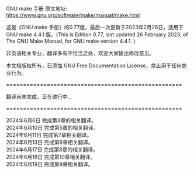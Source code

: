 GNU make 手册 原文地址: https://www.gnu.org/software/make/manual/make.html

这是《GNU make 手册》的0.77版，最后一次更新于2023年2月26日，适用于GNU make 4.4.1 版。(This is Edition 0.77, last updated 26 February 2023, of The GNU Make Manual, for GNU make version 4.4.1. )

非英语相关专业，翻译多有不恰当之处，欢迎大家提出修改意见。

本文档版权所有，已添加 GNU Free Documentation License，禁止用于任何商业行为。


====================================================

翻译尚未完成，正在进行中...

====================================================

2024年6月6日 完成第4章的相关翻译。<br>2024年6月10日 完成第5章的相关翻译。<br>2024年6月11日 完成第7章相关翻译。<br>2024年6月13日 完成第6章相关翻译。<br>2024年6月17日 完成第8章的相关翻译。<br>2024年6月18日 完成第10章相关翻译。<br>2024年6月19日 完成第9章相关翻译。
